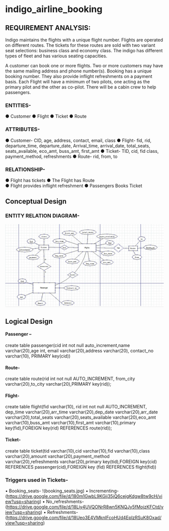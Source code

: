 # indigo_airline_booking

## REQUIREMENT ANALYSIS:
Indigo maintains the flights with a unique flight number. Flights are operated on different routes. The tickets for these routes are sold with two variant seat selections: business class and economy class.  The indigo has different types of fleet and has various seating capacities. 

A customer can book one or more flights. Two or more customers may have the same mailing address and phone number(s). Booking has a unique booking number. They also provide inflight refreshments on a payment basis. Each Flight will have a minimum of two pilots, one acting as the primary pilot and the other as co-pilot. There will be a cabin crew to help passengers.

### ENTITIES-
●	Customer
●	Flight
●	Ticket
●	Route

### ATTRIBUTES-
●	Customer- CID, age, address, contact, email, class
●	Flight- fid, rid, departure_time, departure_date, Arrival_time, arrival_date, total_seats, seats_available, eco_amt, buss_amt, first_amt
●	Ticket- TID, cid, fid class, payment_method, refreshments
●	Route- rid, from, to

### RELATIONSHIP-
●	Flight has tickets 
●	The Flight has Route  
●	Flight provides inflight refreshment 
●	Passengers Books Ticket

## Conceptual Design

### ENTITY RELATION DIAGRAM-
![ER-Diagram](https://github.com/WryCathedral/indigo_airline_booking/blob/4a4181999813bf4c30231210456c5356b0980865/er-diagram.jpg)
 
## Logical Design 

#### Passenger –
create table passenger(cid int not null auto_increment,name varchar(20),age int, email varchar(20),address varchar(20), contact_no varchar(10), PRIMARY key(cid))
 
#### Route-

create table route(rid int not null AUTO_INCREMENT, from_city varchar(20),to_city varchar(20),PRIMARY key(rid));
 
#### Flight-
create table flight(fid varchar(10), rid int not null AUTO_INCREMENT, dep_time varchar(20),arr_time varchar(20),dep_date varchar(20),arr_date varchar(20),total_seats varchar(20),seats_available varchar(20),eco_amt varchar(10),buss_amt varchar(10),first_amt varchar(10),primary key(fid),FOREIGN key(rid) REFERENCES route(rid));
  
#### Ticket-
create table ticket(tid varchar(10),cid varchar(10),fid varchar(10),class varchar(20),amount varchar(20),payment_method varchar(20),refreshments varchar(20),primary key(tid),FOREIGN key(cid) REFERENCES passenger(cid),FOREIGN key (fid) REFERENCES flight(fid))
 
 
### Triggers used in Tickets-
 
•      Booking_seats-
!(booking_seats.jpg)
•      Incrementing-
(https://drive.google.com/file/d/180m1GwbL9KGij35jQ6cejgKdgw8tw9cH/view?usp=sharing)
•      No_refreshments-
(https://drive.google.com/file/d/18Liy4UVQONrR8wn5KNQJy5fMojzKFCtd/view?usp=sharing)
•      Refreshments-
(https://drive.google.com/file/d/18Ueo3E4VMknIFcoHUd4EpIzRSuK8Oxad/view?usp=sharing)

